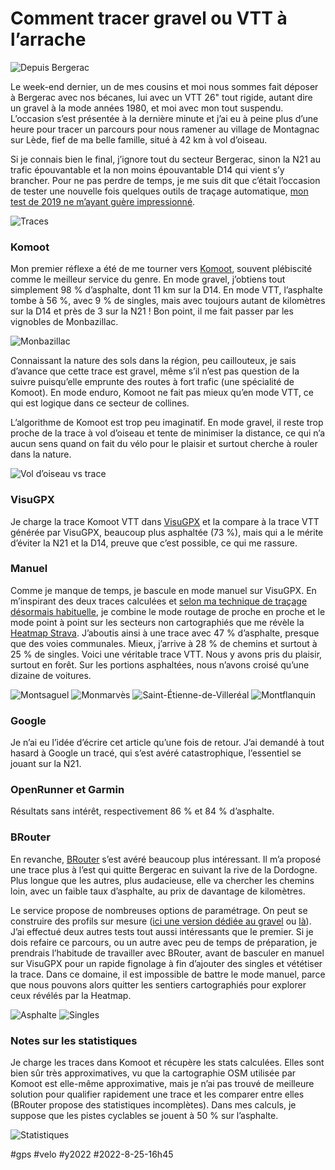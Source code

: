 # Comment tracer gravel ou VTT à l’arrache

![Depuis Bergerac](_i/IMG_8745.webp)

Le week-end dernier, un de mes cousins et moi nous sommes fait déposer à Bergerac avec nos bécanes, lui avec un VTT 26" tout rigide, autant dire un gravel à la mode années 1980, et moi avec mon tout suspendu. L’occasion s’est présentée à la dernière minute et j’ai eu à peine plus d’une heure pour tracer un parcours pour nous ramener au village de Montagnac sur Lède, fief de ma belle famille, situé à 42 km à vol d’oiseau.

Si je connais bien le final, j’ignore tout du secteur Bergerac, sinon la N21 au trafic épouvantable et la non moins épouvantable D14 qui vient s’y brancher. Pour ne pas perdre de temps, je me suis dit que c’était l’occasion de tester une nouvelle fois quelques outils de traçage automatique, [mon test de 2019 ne m’ayant guère impressionné](../../../../2019/9/vtt-gravel-bikepacking-que-vaut-le-routage-automatique.md).

![Traces](_i/map.png)

### Komoot

Mon premier réflexe a été de me tourner vers [Komoot](https://www.komoot.fr/), souvent plébiscité comme le meilleur service du genre. En mode gravel, j’obtiens tout simplement 98 % d’asphalte, dont 11 km sur la D14. En mode VTT, l’asphalte tombe à 56 %, avec 9 % de singles, mais avec toujours autant de kilomètres sur la D14 et près de 3 sur la N21 ! Bon point, il me fait passer par les vignobles de Monbazillac.

![Monbazillac](_i/IMG_8701.webp)

Connaissant la nature des sols dans la région, peu caillouteux, je sais d’avance que cette trace est gravel, même s’il n’est pas question de la suivre puisqu’elle emprunte des routes à fort trafic (une spécialité de Komoot). En mode enduro, Komoot ne fait pas mieux qu’en mode VTT, ce qui est logique dans ce secteur de collines.

L’algorithme de Komoot est trop peu imaginatif. En mode gravel, il reste trop proche de la trace à vol d’oiseau et tente de minimiser la distance, ce qui n’a aucun sens quand on fait du vélo pour le plaisir et surtout cherche à rouler dans la nature.

![Vol d’oiseau vs trace](_i/kmplus.png)

### VisuGPX

Je charge la trace Komoot VTT dans [VisuGPX](https://www.visugpx.com/) et la compare à la trace VTT générée par VisuGPX, beaucoup plus asphaltée (73 %), mais qui a le mérite d’éviter la N21 et la D14, preuve que c’est possible, ce qui me rassure.

### Manuel

Comme je manque de temps, je bascule en mode manuel sur VisuGPX. En m’inspirant des deux traces calculées et [selon ma technique de traçage désormais habituelle](../5/visugpx-a-revolutionne-ma-technique-de-tracage/?swcfpc=1.md), je combine le mode routage de proche en proche et le mode point à point sur les secteurs non cartographiés que me révèle la [Heatmap Strava](https://www.strava.com/heatmap). J’aboutis ainsi à une trace avec 47 % d’asphalte, presque que des voies communales. Mieux, j’arrive à 28 % de chemins et surtout à 25 % de singles. Voici une véritable trace VTT. Nous y avons pris du plaisir, surtout en forêt. Sur les portions asphaltées, nous n’avons croisé qu’une dizaine de voitures.

![Montsaguel](_i/IMG_8716.webp)
![Monmarvès](_i/IMG_8718.webp)
![Saint-Étienne-de-Villeréal](_i/IMG_8742.webp)
![Montflanquin](_i/IMG_8750.webp)

### Google

Je n’ai eu l’idée d’écrire cet article qu’une fois de retour. J’ai demandé à tout hasard à Google un tracé, qui s’est avéré catastrophique, l’essentiel se jouant sur la N21.

### OpenRunner et Garmin

Résultats sans intérêt, respectivement 86 % et 84 % d’asphalte.

### BRouter

En revanche, [BRouter](https://brouter.damsy.net/) s’est avéré beaucoup plus intéressant. Il m’a proposé une trace plus à l’est qui quitte Bergerac en suivant la rive de la Dordogne. Plus longue que les autres, plus audacieuse, elle va chercher les chemins loin, avec un faible taux d’asphalte, au prix de davantage de kilomètres.

Le service propose de nombreuses options de paramétrage. On peut se construire des profils sur mesure ([ici une version dédiée au gravel](https://cxberlin.com/routenplaner/cxb-routenplaner/) ou [là](https://bikerouter.de/)). J’ai effectué deux autres tests tout aussi intéressants que le premier. Si je dois refaire ce parcours, ou un autre avec peu de temps de préparation, je prendrais l’habitude de travailler avec BRouter, avant de basculer en manuel sur VisuGPX pour un rapide fignolage à fin d’ajouter des singles et vététiser la trace. Dans ce domaine, il est impossible de battre le mode manuel, parce que nous pouvons alors quitter les sentiers cartographiés pour explorer ceux révélés par la Heatmap.

![Asphalte](_i/asphalte.png)
![Singles](_i/Singles.png)

### Notes sur les statistiques

Je charge les traces dans Komoot et récupère les stats calculées. Elles sont bien sûr très approximatives, vu que la cartographie OSM utilisée par Komoot est elle-même approximative, mais je n’ai pas trouvé de meilleure solution pour qualifier rapidement une trace et les comparer entre elles (BRouter propose des statistiques incomplètes). Dans mes calculs, je suppose que les pistes cyclables se jouent à 50 % sur l’asphalte.

![Statistiques](_i/bilan.png)

#gps #velo #y2022 #2022-8-25-16h45
